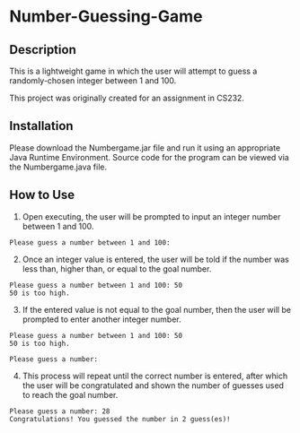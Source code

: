 # Number-Guessing-Game

## Description

This is a lightweight game in which the user will attempt to guess a randomly-chosen integer between 1 and 100. 

This project was originally created for an assignment in CS232.

## Installation

Please download the Numbergame.jar file and run it using an appropriate Java Runtime Environment. Source code for the program can be viewed via the Numbergame.java file. 

## How to Use

1. Open executing, the user will be prompted to input an integer number between 1 and 100.
```
Please guess a number between 1 and 100: 
```
2. Once an integer value is entered, the user will be told if the number was less than, higher than, or equal to the goal number.
```
Please guess a number between 1 and 100: 50
50 is too high.
```
3. If the entered value is not equal to the goal number, then the user will be prompted to enter another integer number.
```
Please guess a number between 1 and 100: 50
50 is too high.

Please guess a number:
```
4. This process will repeat until the correct number is entered, after which the user will be congratulated and shown the number of guesses used to reach the goal number.
```
Please guess a number: 28
Congratulations! You guessed the number in 2 guess(es)!
```
